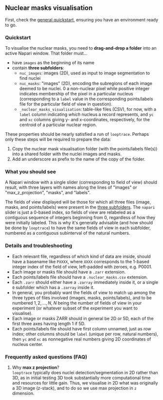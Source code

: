 ## Nuclear masks visualisation
First, check the [general quickstart](./README.md#quickstart), ensuring you have an environment ready to go.

### Quickstart
To visualise the nuclear masks, you need to __drag-and-drop a folder__ into an active Napari window. 
That folder must...
* have `images` as the beginning of its name
<a href="subfolders-structure"></a>
* contain __three subfolders__:
    * `nuc_images`: images (2D), used as input to image segmentation to find nuclei
    * `nuc_masks`: "images" (2D), encoding the subregions of each image deemed to be nuclei. 0 a non-nuclear pixel while positive integer indicates membership of the pixel in a particular nucleus (corresponding to a `label` value in the corresponding points/labels file for the particular field of view in question).
    * `_nuclear_masks_visualisation`: table-like files (CSV), for now, with a `label` column indicating _which_ nucleus a record represents, and `yc` and `xc` columns giving y- and x-coordinates, respectively, for the centroid of a particular nuclear region.

These properties should be nearly satisfied a run of `looptrace`. 
Perhaps only these steps will be required to prepare the data:
1. Copy the nuclear mask visualisation folder (with the points/labels file(s)) into a shared folder with the nuclei images and masks.
1. Add an underscore as prefix to the name of the copy of the folder.

### What you should see
A Napari window with a single slider (corresponding to field of view) should result, with three layers with names along the lines of "images" or "max_z_projection", "masks", and "labels". 

The fields of view displayed will be those for which all three files (image, masks, and points/labels) were present in the [three subfolders](#subfolders-structure). The `napari` slider is just a 0-based index, so fields of view are relabeled as a contiguous sequence of integers beginning from 0, regardless of how they were initially labeled. This is why it's generally advisable (and how should be done by `looptrace`) to have the same fields of view in each subfolder, numbered as a contiguous subinterval of the natural numbers.

### Details and troubleshooting
* Each relevant file, regardless of which kind of data are inside, should have a basename like `PXXXX`, where `XXXX` corresponds to the 1-based integer index of the field of view, left-padded with zeroes, e.g. P0001.
* Each image or masks file should have a `.zarr` extension.
* Each points/labels file should have a `.nuclear_masks.csv` extension.
* Each `.zarr` should either have a `.zarray` immediately inside it, or a single `0` subfolder which has a `.zarray` inside it.
* In general, you probably want the fields of view to match up among the three types of files involved (images, masks, points/labels), and to be numbered $1, 2, ..., N$, $N$ being the number of fields of view in your experiment (or whatever subset of the experiment you want to visualise). 
* Each image or masks ZARR should in general be 2D or 5D, each of the first three axes having length 1 if 5D.
* Each points/labels file should have first column unnamed, just as row index; other columns should be `label` (unique per row, natural numbers), then `yc` and `xc` as nonnegative real numbers giving 2D coordinates of nucleus center.

### Frequently asked questions (FAQ)
1. Why __max z projection__?\
    `looptrace` typically does nuclei detection/segmentation in 2D rather than 3D, as in initial testing 3D took substantially more computational time and resources for little gain. Thus, we visualise in 2D what was originally a 3D image (z-stack), and to do so we use max projection in `z` dimension.
